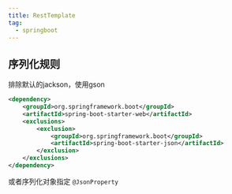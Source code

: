 ```yaml
---
title: RestTemplate
tag:
  - springboot
---
```


<!--more-->

## 序列化规则

排除默认的jackson，使用gson

```xml
<dependency>
    <groupId>org.springframework.boot</groupId>
    <artifactId>spring-boot-starter-web</artifactId>
    <exclusions>
        <exclusion>
            <groupId>org.springframework.boot</groupId>
            <artifactId>spring-boot-starter-json</artifactId>
        </exclusion>
    </exclusions>
</dependency>
```

或者序列化对象指定 `@JsonProperty`